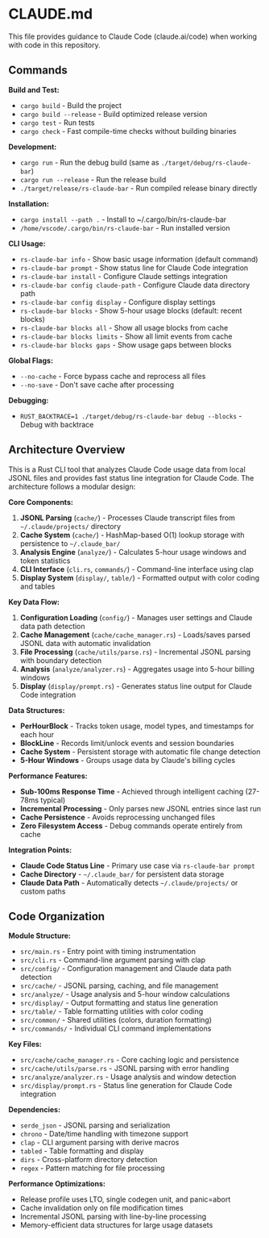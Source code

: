 # CLAUDE.md

This file provides guidance to Claude Code (claude.ai/code) when working with code in this repository.

## Commands

**Build and Test:**
- `cargo build` - Build the project
- `cargo build --release` - Build optimized release version
- `cargo test` - Run tests
- `cargo check` - Fast compile-time checks without building binaries

**Development:**
- `cargo run` - Run the debug build (same as `./target/debug/rs-claude-bar`)
- `cargo run --release` - Run the release build
- `./target/release/rs-claude-bar` - Run compiled release binary directly

**Installation:**
- `cargo install --path .` - Install to ~/.cargo/bin/rs-claude-bar
- `/home/vscode/.cargo/bin/rs-claude-bar` - Run installed version

**CLI Usage:**
- `rs-claude-bar info` - Show basic usage information (default command)
- `rs-claude-bar prompt` - Show status line for Claude Code integration
- `rs-claude-bar install` - Configure Claude settings integration
- `rs-claude-bar config claude-path` - Configure Claude data directory path
- `rs-claude-bar config display` - Configure display settings
- `rs-claude-bar blocks` - Show 5-hour usage blocks (default: recent blocks)
- `rs-claude-bar blocks all` - Show all usage blocks from cache
- `rs-claude-bar blocks limits` - Show all limit events from cache
- `rs-claude-bar blocks gaps` - Show usage gaps between blocks

**Global Flags:**
- `--no-cache` - Force bypass cache and reprocess all files
- `--no-save` - Don't save cache after processing

**Debugging:**
- `RUST_BACKTRACE=1 ./target/debug/rs-claude-bar debug --blocks` - Debug with backtrace

## Architecture Overview

This is a Rust CLI tool that analyzes Claude Code usage data from local JSONL files and provides fast status line integration for Claude Code. The architecture follows a modular design:

**Core Components:**

1. **JSONL Parsing** (`cache/`) - Processes Claude transcript files from `~/.claude/projects/` directory
2. **Cache System** (`cache/`) - HashMap-based O(1) lookup storage with persistence to `~/.claude_bar/`
3. **Analysis Engine** (`analyze/`) - Calculates 5-hour usage windows and token statistics
4. **CLI Interface** (`cli.rs`, `commands/`) - Command-line interface using clap
5. **Display System** (`display/`, `table/`) - Formatted output with color coding and tables

**Key Data Flow:**

1. **Configuration Loading** (`config/`) - Manages user settings and Claude data path detection
2. **Cache Management** (`cache/cache_manager.rs`) - Loads/saves parsed JSONL data with automatic invalidation
3. **File Processing** (`cache/utils/parse.rs`) - Incremental JSONL parsing with boundary detection
4. **Analysis** (`analyze/analyzer.rs`) - Aggregates usage into 5-hour billing windows
5. **Display** (`display/prompt.rs`) - Generates status line output for Claude Code integration

**Data Structures:**

- **PerHourBlock** - Tracks token usage, model types, and timestamps for each hour
- **BlockLine** - Records limit/unlock events and session boundaries
- **Cache System** - Persistent storage with automatic file change detection
- **5-Hour Windows** - Groups usage data by Claude's billing cycles

**Performance Features:**

- **Sub-100ms Response Time** - Achieved through intelligent caching (27-78ms typical)
- **Incremental Processing** - Only parses new JSONL entries since last run
- **Cache Persistence** - Avoids reprocessing unchanged files
- **Zero Filesystem Access** - Debug commands operate entirely from cache

**Integration Points:**

- **Claude Code Status Line** - Primary use case via `rs-claude-bar prompt`
- **Cache Directory** - `~/.claude_bar/` for persistent data storage
- **Claude Data Path** - Automatically detects `~/.claude/projects/` or custom paths

## Code Organization

**Module Structure:**
- `src/main.rs` - Entry point with timing instrumentation
- `src/cli.rs` - Command-line argument parsing with clap
- `src/config/` - Configuration management and Claude data path detection
- `src/cache/` - JSONL parsing, caching, and file management
- `src/analyze/` - Usage analysis and 5-hour window calculations
- `src/display/` - Output formatting and status line generation
- `src/table/` - Table formatting utilities with color coding
- `src/common/` - Shared utilities (colors, duration formatting)
- `src/commands/` - Individual CLI command implementations

**Key Files:**
- `src/cache/cache_manager.rs` - Core caching logic and persistence
- `src/cache/utils/parse.rs` - JSONL parsing with error handling
- `src/analyze/analyzer.rs` - Usage analysis and window detection
- `src/display/prompt.rs` - Status line generation for Claude Code integration

**Dependencies:**
- `serde_json` - JSONL parsing and serialization
- `chrono` - Date/time handling with timezone support
- `clap` - CLI argument parsing with derive macros
- `tabled` - Table formatting and display
- `dirs` - Cross-platform directory detection
- `regex` - Pattern matching for file processing

**Performance Optimizations:**
- Release profile uses LTO, single codegen unit, and panic=abort
- Cache invalidation only on file modification times
- Incremental JSONL parsing with line-by-line processing
- Memory-efficient data structures for large usage datasets